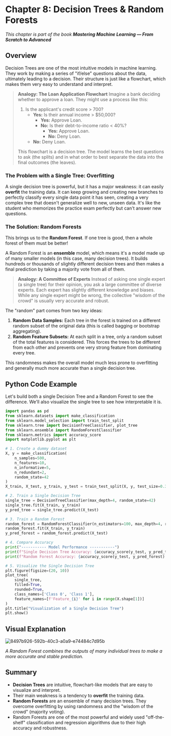 # Chapter 8: Decision Trees & Random Forests

_This chapter is part of the book **Mastering Machine Learning — From Scratch to Advanced**_

## Overview

Decision Trees are one of the most intuitive models in machine learning. They work by making a series of "if/else" questions about the data, ultimately leading to a decision. Their structure is just like a flowchart, which makes them very easy to understand and interpret.

> **Analogy: The Loan Application Flowchart**
> Imagine a bank deciding whether to approve a loan. They might use a process like this:
> 1.  Is the applicant's credit score > 700?
>     - **Yes:** Is their annual income > $50,000?
>       - **Yes:** Approve Loan.
>       - **No:** Is their debt-to-income ratio < 40%?
>         - **Yes:** Approve Loan.
>         - **No:** Deny Loan.
>     - **No:** Deny Loan.
>
> This flowchart is a decision tree. The model learns the best questions to ask (the splits) and in what order to best separate the data into the final outcomes (the leaves).

### The Problem with a Single Tree: Overfitting

A single decision tree is powerful, but it has a major weakness: it can easily **overfit** the training data. It can keep growing and creating new branches to perfectly classify every single data point it has seen, creating a very complex tree that doesn't generalize well to new, unseen data. It's like the student who memorizes the practice exam perfectly but can't answer new questions.

### The Solution: Random Forests

This brings us to the **Random Forest**. If one tree is good, then a whole forest of them must be better!

A Random Forest is an **ensemble** model, which means it's a model made up of many smaller models (in this case, many decision trees). It builds hundreds or thousands of slightly different decision trees and then makes a final prediction by taking a majority vote from all of them.

> **Analogy: A Committee of Experts**
> Instead of asking one single expert (a single tree) for their opinion, you ask a large committee of diverse experts. Each expert has slightly different knowledge and biases. While any single expert might be wrong, the collective "wisdom of the crowd" is usually very accurate and robust.

The "random" part comes from two key ideas:
1.  **Random Data Samples:** Each tree in the forest is trained on a different random subset of the original data (this is called bagging or bootstrap aggregating).
2.  **Random Feature Subsets:** At each split in a tree, only a random subset of the total features is considered. This forces the trees to be different from each other and prevents one very strong feature from dominating every tree.

This randomness makes the overall model much less prone to overfitting and generally much more accurate than a single decision tree.

## Python Code Example

Let's build both a single Decision Tree and a Random Forest to see the difference. We'll also visualize the single tree to see how interpretable it is.

```python
import pandas as pd
from sklearn.datasets import make_classification
from sklearn.model_selection import train_test_split
from sklearn.tree import DecisionTreeClassifier, plot_tree
from sklearn.ensemble import RandomForestClassifier
from sklearn.metrics import accuracy_score
import matplotlib.pyplot as plt

# 1. Create a dummy dataset
X, y = make_classification(
    n_samples=500,
    n_features=10,
    n_informative=5,
    n_redundant=2,
    random_state=42
)
X_train, X_test, y_train, y_test = train_test_split(X, y, test_size=0.3, random_state=42)

# 2. Train a Single Decision Tree
single_tree = DecisionTreeClassifier(max_depth=4, random_state=42)
single_tree.fit(X_train, y_train)
y_pred_tree = single_tree.predict(X_test)

# 3. Train a Random Forest
random_forest = RandomForestClassifier(n_estimators=100, max_depth=4, random_state=42)
random_forest.fit(X_train, y_train)
y_pred_forest = random_forest.predict(X_test)

# 4. Compare Accuracy
print("----------- Model Performance -----------")
print(f"Single Decision Tree Accuracy: {accuracy_score(y_test, y_pred_tree):.4f}")
print(f"Random Forest Accuracy: {accuracy_score(y_test, y_pred_forest):.4f}")

# 5. Visualize the Single Decision Tree
plt.figure(figsize=(20, 10))
plot_tree(
    single_tree,
    filled=True,
    rounded=True,
    class_names=['Class 0', 'Class 1'],
    feature_names=[f'Feature_{i}' for i in range(X.shape[1])]
)
plt.title("Visualization of a Single Decision Tree")
plt.show()
```

## Visual Explanation

![8497b926-592b-40c3-a0a9-e74484c7d95b](https://github.com/user-attachments/assets/2bd3f27c-d2b5-4607-acbb-6974a0effdbb)

*A Random Forest combines the outputs of many individual trees to make a more accurate and stable prediction.*

## Summary

- **Decision Trees** are intuitive, flowchart-like models that are easy to visualize and interpret.
- Their main weakness is a tendency to **overfit** the training data.
- **Random Forests** are an ensemble of many decision trees. They overcome overfitting by using randomness and the "wisdom of the crowd" (majority voting).
- Random Forests are one of the most powerful and widely used "off-the-shelf" classification and regression algorithms due to their high accuracy and robustness.
